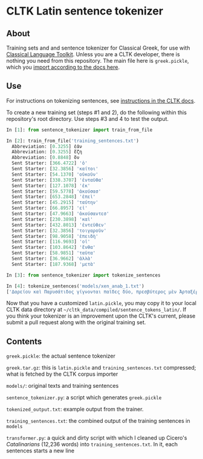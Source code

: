 CLTK Latin sentence tokenizer
=============================

About
-----

Training sets and and sentence tokenizer for Classical Greek, for use with [Classical Language Toolkit](https://github.com/kylepjohnson/cltk). Unless you are a CLTK developer, there is nothing you need from this repository. The main file here is `greek.pickle`, which you [import according to the docs here](http://docs.cltk.org/en/latest/import_corpora.html).

Use
---

For instructions on tokenizing sentences, see [instructions in the CLTK docs](http://docs.cltk.org/en/latest/classical_latin.html#sentence-tokenization).

To create a new training set (steps #1 and 2), do the following within this repository's root directory. Use steps #3 and 4 to test the output.

```python
In [1]: from sentence_tokenizer import train_from_file

In [2]: train_from_file('training_sentences.txt')
  Abbreviation: [0.3255] ἐᾶν
  Abbreviation: [0.3255] ἔζη
  Abbreviation: [0.8848] ὄν
  Sent Starter: [366.4722] 'ὁ'
  Sent Starter: [32.3856] 'καίτοι'
  Sent Starter: [54.1370] 'οὐκοῦν'
  Sent Starter: [338.3707] 'ἐνταῦθα'
  Sent Starter: [127.1078] 'ἐκ'
  Sent Starter: [59.5778] 'ἀκούσασ'
  Sent Starter: [653.2848] 'ἐπεὶ'
  Sent Starter: [45.2915] 'ταύτην'
  Sent Starter: [66.8957] 'εἰ'
  Sent Starter: [47.9663] 'ἀκούσαντεσ'
  Sent Starter: [230.3898] 'καὶ'
  Sent Starter: [432.8013] 'ἐντεῦθεν'
  Sent Starter: [32.3856] 'τοιγαροῦν'
  Sent Starter: [98.9058] 'ἐπειδὴ'
  Sent Starter: [116.9693] 'οἱ'
  Sent Starter: [103.8642] 'ἔνθα'
  Sent Starter: [58.9851] 'ταῦτα'
  Sent Starter: [36.9662] 'ἀλλὰ'
  Sent Starter: [187.9368] 'μετὰ'

In [3]: from sentence_tokenizer import tokenize_sentences

In [4]: tokenize_sentences('models/xen_anab_1.txt')
['Δαρείου καὶ Παρυσάτιδος γίγνονται παῖδες δύο, πρεσβύτερος μὲν Ἀρταξέρξης, νεώτερος δὲ Κῦρος: ἐπεὶ δὲ ἠσθένει Δαρεῖος καὶ ὑπώπτευε τελευτὴν τοῦ βίου, ἐβούλετο τὼ παῖδε ἀμφοτέρω παρεῖναι.', 'ὁ μὲν οὖν πρεσβύτερος παρὼν ἐτύγχανε: Κῦρον δὲ μεταπέμπεται ἀπὸ τῆς ἀρχῆς ἧς αὐτὸν σατράπην ἐποίησε, καὶ στρατηγὸν δὲ αὐτὸν ἀπέδειξε πάντων ὅσοι ἐς Καστωλοῦ πεδίον ἁθροίζονται.', 'ἀναβαίνει οὖν ὁ Κῦρος λαβὼν Τισσαφέρνην ὡς φίλον, καὶ τῶν Ἑλλήνων ἔχων ὁπλίτας ἀνέβη τριακοσίους, ἄρχοντα δὲ αὐτῶν Ξενίαν Παρράσιον.', 'ἐπεὶ δὲ ἐτελεύτησε Δαρεῖος καὶ κατέστη εἰς τὴν βασιλείαν Ἀρταξέρξης, Τισσαφέρνης διαβάλλει τὸν Κῦρον πρὸς τὸν ἀδελφὸν ὡς ἐπιβουλεύοι αὐτῷ.', 'ὁ δὲ πείθεται καὶ συλλαμβάνει Κῦρον ὡς ἀποκτενῶν: ἡ δὲ μήτηρ ἐξαιτησαμένη αὐτὸν ἀποπέμπει πάλιν ἐπὶ τὴν ἀρχήν.', 'ὁ δ᾽ ὡς ἀπῆλθε κινδυνεύσας καὶ ἀτιμασθείς, βουλεύεται ὅπως μήποτε ἔτι ἔσται ἐπὶ τῷ ἀδελφῷ, ἀλλά, ἢν δύνηται, βασιλεύσει ἀντ᾽ ἐκείνου.', 'Παρύσατις μὲν δὴ ἡ μήτηρ ὑπῆρχε τῷ Κύρῳ, φιλοῦσα αὐτὸν μᾶλλον ἢ τὸν βασιλεύοντα Ἀρταξέρξην.', 'ὅστις δ᾽ ἀφικνεῖτο τῶν παρὰ βασιλέως πρὸς αὐτὸν πάντας οὕτω διατιθεὶς ἀπεπέμπετο ὥστε αὐτῷ μᾶλλον φίλους εἶναι ἢ βασιλεῖ.', 'καὶ τῶν παρ᾽ ἑαυτῷ δὲ βαρβάρων ἐπεμελεῖτο ὡς πολεμεῖν τε ἱκανοὶ εἴησαν καὶ εὐνοϊκῶς ἔχοιεν αὐτῷ.', 'τὴν δὲ Ἑλληνικὴν δύναμιν ἥθροιζεν ὡς μάλιστα ἐδύνατο ἐπικρυπτόμενος, ὅπως ὅτι ἀπαρασκευότατον λάβοι βασιλέα.', 'ὧδε οὖν ἐποιεῖτο τὴν συλλογήν.', 'ὁπόσας εἶχε φυλακὰς ἐν ταῖς πόλεσι παρήγγειλε τοῖς φρουράρχοις ἑκάστοις λαμβάνειν ἄνδρας Πελοποννησίους ὅτι πλείστους καὶ βελτίστους, ὡς ἐπιβουλεύοντος Τισσαφέρνους ταῖς πόλεσι.', 'καὶ γὰρ ἦσαν αἱ Ἰωνικαὶ πόλεις Τισσαφέρνους τὸ ἀρχαῖον ἐκ βασιλέως δεδομέναι, τότε δὲ ἀφειστήκεσαν πρὸς Κῦρον πᾶσαι πλὴν Μιλήτου: ἐν Μιλήτῳ δὲ Τισσαφέρνης προαισθόμενος τὰ αὐτὰ ταῦτα βουλευομένους ἀποστῆναι πρὸς Κῦρον, τοὺς μὲν αὐτῶν ἀπέκτεινε τοὺς δ᾽ ἐξέβαλεν.', 'ὁ δὲ Κῦρος ὑπολαβὼν τοὺς φεύγοντας συλλέξας στράτευμα ἐπολιόρκει Μίλητον καὶ κατὰ γῆν καὶ κατὰ θάλατταν καὶ ἐπειρᾶτο κατάγειν τοὺς ἐκπεπτωκότας.', 'καὶ αὕτη αὖ ἄλλη πρόφασις ἦν αὐτῷ τοῦ ἁθροίζειν στράτευμα.',
```

Now that you have a customized `latin.pickle`, you may copy it to your local CLTK data directory at `~/cltk_data/compiled/sentence_tokens_latin/`. If you think your tokenizer is an improvement upon the CLTK's current, please submit a pull request along with the original training set.


Contents
--------

`greek.pickle`: the actual sentence tokenizer

`greek.tar.gz`: this is `latin.pickle` and `training_sentences.txt` compressed; what is fetched by the CLTK corpus importer

`models/`: original texts and training sentences

`sentence_tokenizer.py`: a script which generates `greek.pickle`

`tokenized_output.txt`: example output from the trainer.

`training_sentences.txt`: the combined output of the training sentences in `models`

`transformer.py`: a quick and dirty script with which I cleaned up Cicero's *Catalinarians* (12,236 words) into `training_sentences.txt`. In it, each sentences starts a new line


